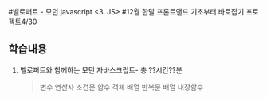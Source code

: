 #벨로퍼트 - 모던 javascript <3. JS>
#12월 한달 프론트앤드 기초부터 바로잡기 프로젝트4/30

## 학습내용

1. 벨로퍼트와 함께하는 모던 자바스크립트- 총 ??시간??분<br>

    >변수
    >연산자
    >조건문
    >함수
    >객체
    >배열
    >반복문
    >배열 내장함수
